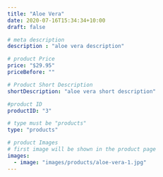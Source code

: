 ```yaml
---
title: "Aloe Vera"
date: 2020-07-16T15:34:34+10:00
draft: false

# meta description
description : "aloe vera description"

# product Price
price: "$29.95"
priceBefore: ""

# Product Short Description
shortDescription: "aloe vera short description"

#product ID
productID: "3"

# type must be "products"
type: "products"

# product Images
# first image will be shown in the product page
images:
  - image: "images/products/aloe-vera-1.jpg"
---
```

